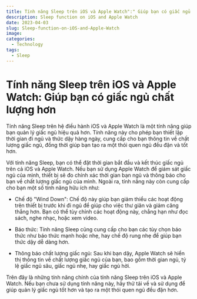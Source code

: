```yaml
---
title: Tính năng Sleep trên iOS và Apple Watch":" Giúp bạn có giấc ngủ chất lượng hơn
description: Sleep function on iOS and Apple Watch
date: 2023-04-03
slug: Sleep-function-on-iOS-and-Apple-Watch
image:
categories:
  - Technology
tags:
  - Sleep
---
```


# Tính năng Sleep trên iOS và Apple Watch: Giúp bạn có giấc ngủ chất lượng hơn

Tính năng Sleep trên hệ điều hành iOS và Apple Watch là một tính năng giúp bạn quản lý giấc ngủ
hiệu quả hơn. Tính năng này cho phép bạn thiết lập thời gian đi ngủ và thức dậy hàng ngày, cung cấp cho bạn thông tin về
chất lượng giấc ngủ, đồng thời giúp bạn tạo ra một thói quen ngủ đều đặn và tốt hơn.

Với tính năng Sleep, bạn có thể đặt thời gian bắt đầu và kết thúc giấc ngủ trên cả iOS và Apple Watch. Nếu bạn sử dụng
Apple Watch để giám sát giấc ngủ của mình, thiết bị sẽ đo chính xác thời gian bạn ngủ và thông báo cho bạn về chất lượng
giấc ngủ của mình. Ngoài ra, tính năng này còn cung cấp cho bạn một số tính năng hữu ích như:

- Chế độ "Wind Down": Chế độ này giúp bạn giảm thiểu các hoạt động trên thiết bị trước khi đi ngủ để giúp cho việc thư
giãn và giảm căng thẳng hơn. Bạn có thể tùy chỉnh các hoạt động này, chẳng hạn như đọc sách, nghe nhạc, hoặc xem video.

- Báo thức: Tính năng Sleep cũng cung cấp cho bạn các tùy chọn báo thức như báo thức mạnh hoặc nhẹ, hay chế độ rung nhẹ để
giúp bạn thức dậy dễ dàng hơn.

- Thông báo chất lượng giấc ngủ: Sau khi bạn dậy, Apple Watch sẽ hiển thị thông tin về chất lượng giấc ngủ của bạn, bao
gồm thời gian ngủ, tỷ lệ giấc ngủ sâu, giấc ngủ nhẹ, hay giấc ngủ hời.

Trên đây là những tính năng chính của tính năng Sleep trên iOS và Apple Watch. Nếu bạn chưa sử dụng tính năng này, hãy
thử tải về và sử dụng để giúp quản lý giấc ngủ tốt hơn và tạo ra một thói quen ngủ đều đặn hơn.
